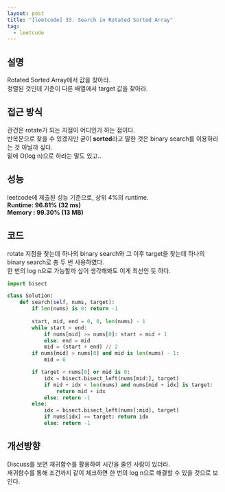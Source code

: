 ```yaml
---
layout: post
title: "[leetcode] 33. Search in Rotated Sorted Array"
tag:
  - leetcode
---
```


## 설명
Rotated Sorted Array에서 값을 찾아라.  
정렬된 것인데 기준이 다른 배열에서 target 값을 찾아라.  

## 접근 방식
관건은 rotate가 되는 지점이 어디인가 하는 점이다.  
반복문으로 찾을 수 있겠지만 굳이 **sorted**라고 말한 것은 binary search를 이용하라는 것 아닐까 싶다.  
밑에 O(log n)으로 하라는 말도 있고..  

## 성능
leetcode에 제출된 성능 기준으로, 상위 4%의 runtime.  
**Runtime: 96.81% (32 ms)**  
**Memory : 99.30% (13 MB)**

## 코드
rotate 지점을 찾는데 하나의 binary search와 그 이후 target을 찾는데 하나의 binary search로 총 두 번 사용하였다.  
한 번의 log n으로 가능할까 싶어 생각해봐도 이게 최선인 듯 하다.  
```python
import bisect

class Solution:
    def search(self, nums, target):
        if len(nums) is 0: return -1
        
        start, mid, end = 0, 0, len(nums) - 1
        while start < end:
            if nums[mid] >= nums[0]: start = mid + 1
            else: end = mid
            mid = (start + end) // 2
        if nums[mid] > nums[0] and mid is len(nums) - 1:
            mid = 0

        if target < nums[0] or mid is 0:
            idx = bisect.bisect_left(nums[mid:], target)
            if mid + idx < len(nums) and nums[mid + idx] is target:
                return mid + idx
            else: return -1
        else:
            idx = bisect.bisect_left(nums[:mid], target)
            if nums[idx] == target: return idx
            else: return -1
```

## 개선방향
Discuss를 보면 재귀함수를 활용하여 시간을 줄인 사람이 있더라.  
재귀함수를 통해 조건까지 같이 체크하면 한 번의 log n으로 해결할 수 있을 것으로 보인다.
